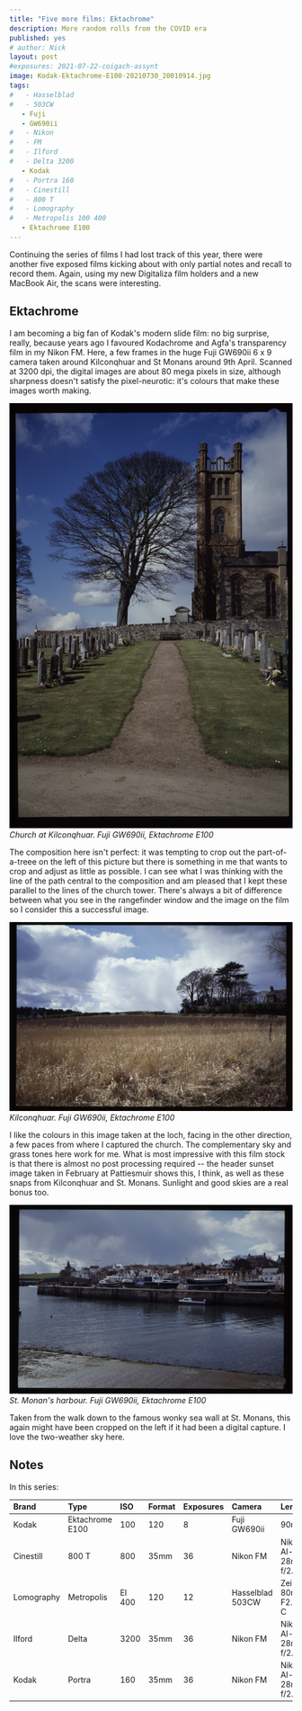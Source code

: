 ```yaml
---
title: "Five more films: Ektachrome"
description: More random rolls from the COVID era
published: yes
# author: Nick
layout: post
#exposures: 2021-07-22-coigach-assynt
image: Kodak-Ektachrome-E100-20210730_20010914.jpg
tags:
#   - Hasselblad
#   - 503CW
   - Fuji
   - GW690ii
#   - Nikon
#   - FM
#   - Ilford
#   - Delta 3200
   - Kodak
#   - Portra 160
#   - Cinestill
#   - 800 T
#   - Lomography
#   - Metropolis 100 400
   - Ektachrome E100
---
```

Continuing the series of films I had lost track of this year, there were another five exposed films kicking about with only partial notes and recall to record them. Again, using my new Digitaliza film holders and a new MacBook Air, the scans were interesting.

## Ektachrome

I am becoming a big fan of Kodak's modern slide film: no big surprise, really, because years ago I favoured Kodachrome and Agfa's transparency film in my Nikon FM. Here, a few frames in the huge Fuji GW690ii 6 x 9 camera taken around Kilconqhuar and St Monans around 9th April. Scanned at 3200 dpi, the digital images are about 80 mega pixels in size, although sharpness doesn't satisfy the pixel-neurotic: it's colours that make these images worth making.

![](/img/Kodak-Ektachrome-E100-20210730_20292470.jpg)
*Church at Kilconqhuar. Fuji GW690ii, Ektachrome E100*

The composition here isn't perfect: it was tempting to crop out the part-of-a-treee on the left of this picture but there is something in me that wants to crop and adjust as little as possible.  I can see what I was thinking with the line of the path central to the composition and am pleased that I kept these parallel to the lines of the church tower. There's always a bit of difference between what you see in the rangefinder window and the image on the film so I consider this a successful image.

![](/img/Kodak-Ektachrome-E100-20210730_20370722.jpg)
*Kilconqhuar. Fuji GW690ii, Ektachrome E100*

I like the colours in this image taken at the loch, facing in the other direction, a few paces from where I captured the church. The complementary sky and grass tones here work for me. What is most impressive with this film stock is that there is almost no post processing required -- the header sunset image taken in February at Pattiesmuir shows this, I think, as well as these snaps from Kilconqhuar and St. Monans. Sunlight and good skies are a real bonus too.

![](/img/Kodak-Ektachrome-E100-20210730_20451049.jpg)
*St. Monan's harbour. Fuji GW690ii, Ektachrome E100*

Taken from the walk down to the famous wonky sea wall at St. Monans, this again might have been cropped on the left if it had been a digital capture. I love the two-weather sky here.


## Notes

In this series:

Brand|Type|ISO|Format|Exposures|Camera|Lens
:----|:---|:--|:-----|:--------|:-----|:----
Kodak|Ektachrome E100|100|120|8|Fuji GW690ii|90mm
Cinestill|800 T|800|35mm|36|Nikon FM|Nikon AI-s 28mm f/2.8 
Lomography|Metropolis|EI 400|120|12|Hasselblad 503CW|Zeiss 80mm F2.8 C
Ilford|Delta|3200|35mm|36|Nikon FM|Nikon AI-s 28mm f/2.8 
Kodak|Portra|160|35mm|36|Nikon FM|Nikon AI-s 28mm f/2.8 
